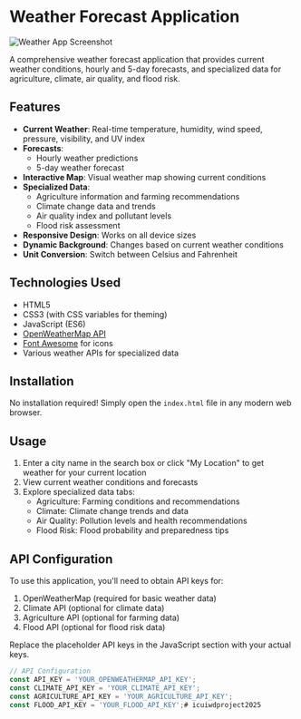 # Weather Forecast Application

![Weather App Screenshot](https://via.placeholder.com/800x600?text=Weather+Forecast+App)

A comprehensive weather forecast application that provides current weather conditions, hourly and 5-day forecasts, and specialized data for agriculture, climate, air quality, and flood risk.

## Features

- **Current Weather**: Real-time temperature, humidity, wind speed, pressure, visibility, and UV index
- **Forecasts**: 
  - Hourly weather predictions
  - 5-day weather forecast
- **Interactive Map**: Visual weather map showing current conditions
- **Specialized Data**:
  - Agriculture information and farming recommendations
  - Climate change data and trends
  - Air quality index and pollutant levels
  - Flood risk assessment
- **Responsive Design**: Works on all device sizes
- **Dynamic Background**: Changes based on current weather conditions
- **Unit Conversion**: Switch between Celsius and Fahrenheit

## Technologies Used

- HTML5
- CSS3 (with CSS variables for theming)
- JavaScript (ES6)
- [OpenWeatherMap API](https://openweathermap.org/)
- [Font Awesome](https://fontawesome.com/) for icons
- Various weather APIs for specialized data

## Installation

No installation required! Simply open the `index.html` file in any modern web browser.

## Usage

1. Enter a city name in the search box or click "My Location" to get weather for your current location
2. View current weather conditions and forecasts
3. Explore specialized data tabs:
   - Agriculture: Farming conditions and recommendations
   - Climate: Climate change trends and data
   - Air Quality: Pollution levels and health recommendations
   - Flood Risk: Flood probability and preparedness tips

## API Configuration

To use this application, you'll need to obtain API keys for:

1. OpenWeatherMap (required for basic weather data)
2. Climate API (optional for climate data)
3. Agriculture API (optional for farming data)
4. Flood API (optional for flood risk data)

Replace the placeholder API keys in the JavaScript section with your actual keys.

```javascript
// API Configuration
const API_KEY = 'YOUR_OPENWEATHERMAP_API_KEY';
const CLIMATE_API_KEY = 'YOUR_CLIMATE_API_KEY';
const AGRICULTURE_API_KEY = 'YOUR_AGRICULTURE_API_KEY';
const FLOOD_API_KEY = 'YOUR_FLOOD_API_KEY';# icuiwdproject2025
